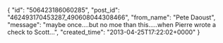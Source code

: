  {
   "id": "506423186060285",
   "post_id": "462493170453287_490608044308466",
   "from_name": "Pete Daoust",
   "message": "maybe once....but no moe than this.....when Pierre wrote a check to Scott...",
   "created_time": "2013-04-25T17:22:02+0000"
 }
